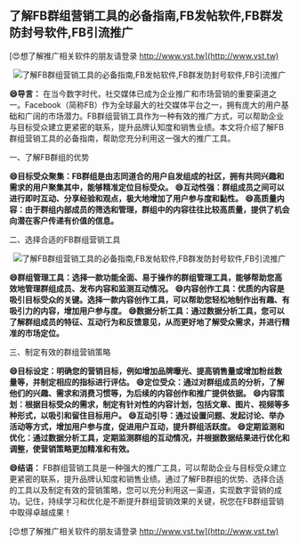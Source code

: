 ## **了解FB群组营销工具的必备指南,FB发帖软件,FB群发防封号软件,FB引流推广**

[😍想了解推广相关软件的朋友请登录 http://www.vst.tw](http://www.vst.tw)

 <center><img src="https://vst.tw/MP4/tuiguang/png/1.png" alt="了解FB群组营销工具的必备指南,FB发帖软件,FB群发防封号软件,FB引流推广"></center>

**😄导言：**
在当今数字时代，社交媒体已成为企业推广和市场营销的重要渠道之一。Facebook（简称FB）作为全球最大的社交媒体平台之一，拥有庞大的用户基础和广阔的市场潜力。FB群组营销工具作为一种有效的推广方式，可以帮助企业与目标受众建立更紧密的联系，提升品牌认知度和销售业绩。本文将介绍了解FB群组营销工具的必备指南，帮助您充分利用这一强大的推广工具。

一、了解FB群组的优势

**😄目标受众聚集：FB群组是由志同道合的用户自发组成的社区，拥有共同兴趣和需求的用户聚集其中，能够精准定位目标受众。**
**😄互动性强：群组成员之间可以进行即时互动、分享经验和观点，极大地增加了用户参与度和黏性。**
**😄高质量内容：由于群组内部成员的筛选和管理，群组中的内容往往比较高质量，提供了机会向潜在客户传递有价值的信息。**

二、选择合适的FB群组营销工具

 <center><img src="https://vst.tw/MP4/tuiguang/png/5.png" alt="了解FB群组营销工具的必备指南,FB发帖软件,FB群发防封号软件,FB引流推广"></center>

**😄群组管理工具：选择一款功能全面、易于操作的群组管理工具，能够帮助您高效地管理群组成员、发布内容和监测互动情况。**
**😄内容创作工具：优质的内容是吸引目标受众的关键。选择一款内容创作工具，可以帮助您轻松地制作出有趣、有吸引力的内容，增加用户参与度。**
**😄数据分析工具：通过数据分析工具，您可以了解群组成员的特征、互动行为和反馈意见，从而更好地了解受众需求，并进行精准的市场定位。**

三、制定有效的群组营销策略

**😄目标设定：明确您的营销目标，例如增加品牌曝光、提高销售量或增加粉丝数量等，并制定相应的指标进行评估。**
**😄定位受众：通过对群组成员的分析，了解他们的兴趣、需求和消费习惯等，为后续的内容创作和推广提供依据。**
**😄内容策划：根据目标受众的需求，制定有针对性的内容计划，包括文章、图片、视频等多种形式，以吸引和留住目标用户。**
**😄互动引导：通过设置问题、发起讨论、举办活动等方式，增加用户参与度，促进用户互动，提升群组活跃度。**
**😄定期监测和优化：通过数据分析工具，定期监测群组的互动情况，并根据数据结果进行优化和调整，使营销策略更加精准和有效。**

**😄结语：**
FB群组营销工具是一种强大的推广工具，可以帮助企业与目标受众建立更紧密的联系，提升品牌认知度和销售业绩。通过了解FB群组的优势、选择合适的工具以及制定有效的营销策略，您可以充分利用这一渠道，实现数字营销的成功。记住，持续学习和优化是不断提升群组营销效果的关键，祝您在FB群组营销中取得卓越成果！

[😍想了解推广相关软件的朋友请登录 http://www.vst.tw](http://www.vst.tw)



